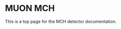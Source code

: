 <!-- doxy
\page refDetectorsMUONMCH MCH
/doxy -->

# MUON MCH

This is a top page for the MCH detector documentation.

<!-- doxy
\subpage refDetectorsMUONMCHContour
\subpage refDetectorsMUONMCHRaw
\subpage refDetectorsMUONMCHMapping
\subpage refDetectorsMUONMCHWorkflow
/doxy -->
